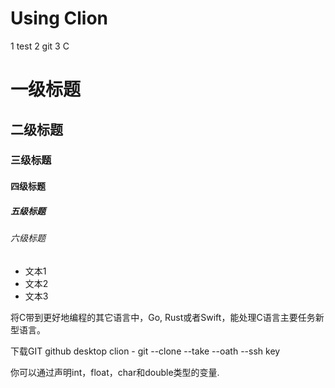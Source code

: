 # Using Clion 
1 test
2 git
3 C

# 一级标题
## 二级标题
### 三级标题
#### 四级标题
##### 五级标题
###### 六级标题 

- 文本1
- 文本2
- 文本3

将C带到更好地编程的其它语言中，Go,  Rust或者Swift，能处理C语言主要任务新型语言。

下载GIT
github desktop
clion - git
--clone --take --oath --ssh key

你可以通过声明int，float，char和double类型的变量.
